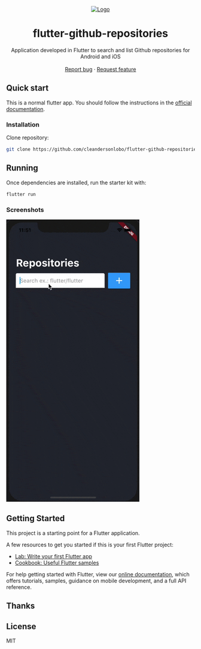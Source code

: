 <p align="center">
  <a href="https://flutter.io/">
    <img src="https://diegolaballos.com/files/images/flutter-icon.jpg" alt="Logo" width=72 height=72>
  </a>

  <h1 align="center">flutter-github-repositories</h1>

  <p align="center">
    Application developed in Flutter to search and list Github repositories for Android and iOS
    <br>
    <br>
    <a href="https://github.com/cleandersonlobo/flutter-github-repositories/issues/new">Report bug</a>
    ·
    <a href="https://github.com/cleandersonlobo/flutter-github-repositories/issues/new">Request feature</a>
  </p>
</p>

## Quick start

This is a normal flutter app. You should follow the instructions in the [official documentation](https://flutter.io/docs/get-started/install).

### Installation

Clone repository:
```sh
git clone https://github.com/cleandersonlobo/flutter-github-repositories.git
```

## Running

Once dependencies are installed, run the starter kit with:

```sh
flutter run
```

### Screenshots

![Home](./screenshots/home.gif "Sign up")


## Getting Started

This project is a starting point for a Flutter application.

A few resources to get you started if this is your first Flutter project:

- [Lab: Write your first Flutter app](https://flutter.dev/docs/get-started/codelab)
- [Cookbook: Useful Flutter samples](https://flutter.dev/docs/cookbook)

For help getting started with Flutter, view our 
[online documentation](https://flutter.dev/docs), which offers tutorials, 
samples, guidance on mobile development, and a full API reference.


## Thanks 

## License

MIT
